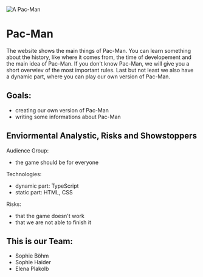 ![A Pac-Man](https://github.com/WMC-AHIF-2021/Pac-Man/tree/master/Images)

# Pac-Man
The website shows the main things of Pac-Man. You can learn something about the history, like where it comes from, the time of developement and the main idea of Pac-Man. If you don't know Pac-Man, we will give you a short overwiev of the most important rules. Last but not least we also have a dynamic part, where you can play our own version of Pac-Man.   

## Goals:
* creating our own version of Pac-Man
* writing some informations about Pac-Man 

## Enviormental Analystic, Risks and Showstoppers
Audience Group:
* the game should be for everyone 

Technologies: 
* dynamic part: TypeScript
* static part: HTML, CSS

Risks: 
* that the game doesn't work 
* that we are not able to finish it 

## This is our Team:
* Sophie Böhm
* Sophie Haider
* Elena Plakolb